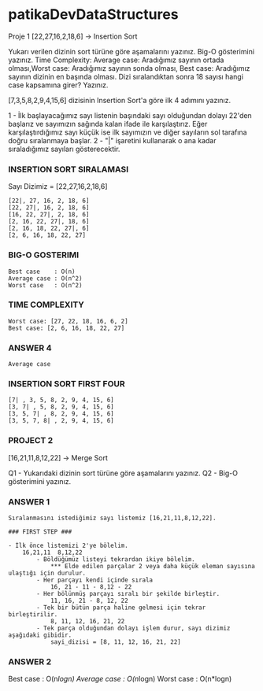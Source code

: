 # patikaDevDataStructures

Proje 1
[22,27,16,2,18,6] -> Insertion Sort

Yukarı verilen dizinin sort türüne göre aşamalarını yazınız.
Big-O gösterimini yazınız.
Time Complexity: Average case: Aradığımız sayının ortada olması,Worst case: Aradığımız sayının sonda olması, Best case: Aradığımız sayının dizinin en başında olması.
Dizi sıralandıktan sonra 18 sayısı hangi case kapsamına girer? Yazınız.

[7,3,5,8,2,9,4,15,6] dizisinin Insertion Sort'a göre ilk 4 adımını yazınız.

1 - İlk başlayacağımız sayı listenin başındaki sayı olduğundan dolayı 22'den başlarız ve sayımızın sağında kalan ifade ile karşılaştırız. Eğer karşılaştırdığımız sayı küçük ise ilk sayımızın ve diğer sayıların sol tarafına doğru sıralanmaya başlar.
2 - "|" işaretini kullanarak o ana kadar sıraladığımız sayıları gösterecektir.


### INSERTION SORT SIRALAMASI ###
Sayı Dizimiz = [22,27,16,2,18,6]

    [22|, 27, 16, 2, 18, 6] 
    [22, 27|, 16, 2, 18, 6]
    [16, 22, 27|, 2, 18, 6] 
    [2, 16, 22, 27|, 18, 6] 
    [2, 16, 18, 22, 27|, 6] 
    [2, 6, 16, 18, 22, 27]

### BIG-O GOSTERIMI ###

    Best case    : O(n)
    Average case : O(n^2)
    Worst case   : O(n^2)


### TIME COMPLEXITY ###

    Worst case: [27, 22, 18, 16, 6, 2]  
    Best case: [2, 6, 16, 18, 22, 27]

### ANSWER 4 ###

    Average case

### INSERTION SORT FIRST FOUR ###

    [7| , 3, 5, 8, 2, 9, 4, 15, 6]
    [3, 7| , 5, 8, 2, 9, 4, 15, 6]
    [3, 5, 7| , 8, 2, 9, 4, 15, 6]
    [3, 5, 7, 8| , 2, 9, 4, 15, 6]


### PROJECT 2 ###

[16,21,11,8,12,22] -> Merge Sort

Q1 - Yukarıdaki dizinin sort türüne göre aşamalarını yazınız.
Q2 - Big-O gösterimini yazınız.

### ANSWER 1 ###

    Sıralanmasını istediğimiz sayı listemiz [16,21,11,8,12,22].

    ### FIRST STEP ###

    - İlk önce listemizi 2'ye bölelim.
        16,21,11  8,12,22
            - Böldüğümüz listeyi tekrardan ikiye bölelim.
                *** Elde edilen parçalar 2 veya daha küçük eleman sayısına ulaştığı için durulur.
            - Her parçayı kendi içinde sırala
                16, 21 - 11 - 8,12 - 22
            - Her bölünmüş parçayı sıralı bir şekilde birleştir.
                11, 16, 21 - 8, 12, 22
            - Tek bir bütün parça haline gelmesi için tekrar birleştirilir.
                8, 11, 12, 16, 21, 22
            - Tek parça olduğundan dolayı işlem durur, sayı dizimiz aşağıdaki gibidir.
                sayi_dizisi = [8, 11, 12, 16, 21, 22]



### ANSWER 2 ###

  Best case    : O(n*logn)
  Average case : O(n*logn)
  Worst case   : O(n*logn)